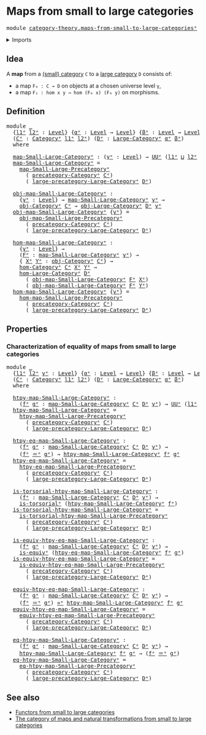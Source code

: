 # Maps from small to large categories

<pre class="Agda"><a id="48" class="Keyword">module</a> <a id="55" href="category-theory.maps-from-small-to-large-categories%25E1%25B5%2589.html" class="Module">category-theory.maps-from-small-to-large-categoriesᵉ</a> <a id="108" class="Keyword">where</a>
</pre>
<details><summary>Imports</summary>

<pre class="Agda"><a id="164" class="Keyword">open</a> <a id="169" class="Keyword">import</a> <a id="176" href="category-theory.categories%25E1%25B5%2589.html" class="Module">category-theory.categoriesᵉ</a>
<a id="204" class="Keyword">open</a> <a id="209" class="Keyword">import</a> <a id="216" href="category-theory.large-categories%25E1%25B5%2589.html" class="Module">category-theory.large-categoriesᵉ</a>
<a id="250" class="Keyword">open</a> <a id="255" class="Keyword">import</a> <a id="262" href="category-theory.maps-from-small-to-large-precategories%25E1%25B5%2589.html" class="Module">category-theory.maps-from-small-to-large-precategoriesᵉ</a>

<a id="319" class="Keyword">open</a> <a id="324" class="Keyword">import</a> <a id="331" href="foundation.equivalences%25E1%25B5%2589.html" class="Module">foundation.equivalencesᵉ</a>
<a id="356" class="Keyword">open</a> <a id="361" class="Keyword">import</a> <a id="368" href="foundation.identity-types%25E1%25B5%2589.html" class="Module">foundation.identity-typesᵉ</a>
<a id="395" class="Keyword">open</a> <a id="400" class="Keyword">import</a> <a id="407" href="foundation.torsorial-type-families%25E1%25B5%2589.html" class="Module">foundation.torsorial-type-familiesᵉ</a>
<a id="443" class="Keyword">open</a> <a id="448" class="Keyword">import</a> <a id="455" href="foundation.universe-levels%25E1%25B5%2589.html" class="Module">foundation.universe-levelsᵉ</a>
</pre>
</details>

## Idea

A **map** from a [(small) category](category-theory.categories.md) `C` to a
[large category](category-theory.large-categories.md) `D` consists of:

- a map `F₀ : C → D` on objects at a chosen universe level `γ`,
- a map `F₁ : hom x y → hom (F₀ x) (F₀ y)` on morphisms.

## Definition

<pre class="Agda"><a id="802" class="Keyword">module</a> <a id="809" href="category-theory.maps-from-small-to-large-categories%25E1%25B5%2589.html#809" class="Module">_</a>
  <a id="813" class="Symbol">{</a><a id="814" href="category-theory.maps-from-small-to-large-categories%25E1%25B5%2589.html#814" class="Bound">l1ᵉ</a> <a id="818" href="category-theory.maps-from-small-to-large-categories%25E1%25B5%2589.html#818" class="Bound">l2ᵉ</a> <a id="822" class="Symbol">:</a> <a id="824" href="Agda.Primitive.html#742" class="Postulate">Level</a><a id="829" class="Symbol">}</a> <a id="831" class="Symbol">{</a><a id="832" href="category-theory.maps-from-small-to-large-categories%25E1%25B5%2589.html#832" class="Bound">αᵉ</a> <a id="835" class="Symbol">:</a> <a id="837" href="Agda.Primitive.html#742" class="Postulate">Level</a> <a id="843" class="Symbol">→</a> <a id="845" href="Agda.Primitive.html#742" class="Postulate">Level</a><a id="850" class="Symbol">}</a> <a id="852" class="Symbol">{</a><a id="853" href="category-theory.maps-from-small-to-large-categories%25E1%25B5%2589.html#853" class="Bound">βᵉ</a> <a id="856" class="Symbol">:</a> <a id="858" href="Agda.Primitive.html#742" class="Postulate">Level</a> <a id="864" class="Symbol">→</a> <a id="866" href="Agda.Primitive.html#742" class="Postulate">Level</a> <a id="872" class="Symbol">→</a> <a id="874" href="Agda.Primitive.html#742" class="Postulate">Level</a><a id="879" class="Symbol">}</a>
  <a id="883" class="Symbol">(</a><a id="884" href="category-theory.maps-from-small-to-large-categories%25E1%25B5%2589.html#884" class="Bound">Cᵉ</a> <a id="887" class="Symbol">:</a> <a id="889" href="category-theory.categories%25E1%25B5%2589.html#2222" class="Function">Categoryᵉ</a> <a id="899" href="category-theory.maps-from-small-to-large-categories%25E1%25B5%2589.html#814" class="Bound">l1ᵉ</a> <a id="903" href="category-theory.maps-from-small-to-large-categories%25E1%25B5%2589.html#818" class="Bound">l2ᵉ</a><a id="906" class="Symbol">)</a> <a id="908" class="Symbol">(</a><a id="909" href="category-theory.maps-from-small-to-large-categories%25E1%25B5%2589.html#909" class="Bound">Dᵉ</a> <a id="912" class="Symbol">:</a> <a id="914" href="category-theory.large-categories%25E1%25B5%2589.html#1706" class="Record">Large-Categoryᵉ</a> <a id="930" href="category-theory.maps-from-small-to-large-categories%25E1%25B5%2589.html#832" class="Bound">αᵉ</a> <a id="933" href="category-theory.maps-from-small-to-large-categories%25E1%25B5%2589.html#853" class="Bound">βᵉ</a><a id="935" class="Symbol">)</a>
  <a id="939" class="Keyword">where</a>

  <a id="948" href="category-theory.maps-from-small-to-large-categories%25E1%25B5%2589.html#948" class="Function">map-Small-Large-Categoryᵉ</a> <a id="974" class="Symbol">:</a> <a id="976" class="Symbol">(</a><a id="977" href="category-theory.maps-from-small-to-large-categories%25E1%25B5%2589.html#977" class="Bound">γᵉ</a> <a id="980" class="Symbol">:</a> <a id="982" href="Agda.Primitive.html#742" class="Postulate">Level</a><a id="987" class="Symbol">)</a> <a id="989" class="Symbol">→</a> <a id="991" href="Agda.Primitive.html#429" class="Primitive">UUᵉ</a> <a id="995" class="Symbol">(</a><a id="996" href="category-theory.maps-from-small-to-large-categories%25E1%25B5%2589.html#814" class="Bound">l1ᵉ</a> <a id="1000" href="Agda.Primitive.html#961" class="Primitive Operator">⊔</a> <a id="1002" href="category-theory.maps-from-small-to-large-categories%25E1%25B5%2589.html#818" class="Bound">l2ᵉ</a> <a id="1006" href="Agda.Primitive.html#961" class="Primitive Operator">⊔</a> <a id="1008" href="category-theory.maps-from-small-to-large-categories%25E1%25B5%2589.html#832" class="Bound">αᵉ</a> <a id="1011" href="category-theory.maps-from-small-to-large-categories%25E1%25B5%2589.html#977" class="Bound">γᵉ</a> <a id="1014" href="Agda.Primitive.html#961" class="Primitive Operator">⊔</a> <a id="1016" href="category-theory.maps-from-small-to-large-categories%25E1%25B5%2589.html#853" class="Bound">βᵉ</a> <a id="1019" href="category-theory.maps-from-small-to-large-categories%25E1%25B5%2589.html#977" class="Bound">γᵉ</a> <a id="1022" href="category-theory.maps-from-small-to-large-categories%25E1%25B5%2589.html#977" class="Bound">γᵉ</a><a id="1024" class="Symbol">)</a>
  <a id="1028" href="category-theory.maps-from-small-to-large-categories%25E1%25B5%2589.html#948" class="Function">map-Small-Large-Categoryᵉ</a> <a id="1054" class="Symbol">=</a>
    <a id="1060" href="category-theory.maps-from-small-to-large-precategories%25E1%25B5%2589.html#958" class="Function">map-Small-Large-Precategoryᵉ</a>
      <a id="1095" class="Symbol">(</a> <a id="1097" href="category-theory.categories%25E1%25B5%2589.html#2419" class="Function">precategory-Categoryᵉ</a> <a id="1119" href="category-theory.maps-from-small-to-large-categories%25E1%25B5%2589.html#884" class="Bound">Cᵉ</a><a id="1121" class="Symbol">)</a>
      <a id="1129" class="Symbol">(</a> <a id="1131" href="category-theory.large-categories%25E1%25B5%2589.html#1839" class="Field">large-precategory-Large-Categoryᵉ</a> <a id="1165" href="category-theory.maps-from-small-to-large-categories%25E1%25B5%2589.html#909" class="Bound">Dᵉ</a><a id="1167" class="Symbol">)</a>

  <a id="1172" href="category-theory.maps-from-small-to-large-categories%25E1%25B5%2589.html#1172" class="Function">obj-map-Small-Large-Categoryᵉ</a> <a id="1202" class="Symbol">:</a>
    <a id="1208" class="Symbol">{</a><a id="1209" href="category-theory.maps-from-small-to-large-categories%25E1%25B5%2589.html#1209" class="Bound">γᵉ</a> <a id="1212" class="Symbol">:</a> <a id="1214" href="Agda.Primitive.html#742" class="Postulate">Level</a><a id="1219" class="Symbol">}</a> <a id="1221" class="Symbol">→</a> <a id="1223" href="category-theory.maps-from-small-to-large-categories%25E1%25B5%2589.html#948" class="Function">map-Small-Large-Categoryᵉ</a> <a id="1249" href="category-theory.maps-from-small-to-large-categories%25E1%25B5%2589.html#1209" class="Bound">γᵉ</a> <a id="1252" class="Symbol">→</a>
    <a id="1258" href="category-theory.categories%25E1%25B5%2589.html#2501" class="Function">obj-Categoryᵉ</a> <a id="1272" href="category-theory.maps-from-small-to-large-categories%25E1%25B5%2589.html#884" class="Bound">Cᵉ</a> <a id="1275" class="Symbol">→</a> <a id="1277" href="category-theory.large-categories%25E1%25B5%2589.html#2169" class="Function">obj-Large-Categoryᵉ</a> <a id="1297" href="category-theory.maps-from-small-to-large-categories%25E1%25B5%2589.html#909" class="Bound">Dᵉ</a> <a id="1300" href="category-theory.maps-from-small-to-large-categories%25E1%25B5%2589.html#1209" class="Bound">γᵉ</a>
  <a id="1305" href="category-theory.maps-from-small-to-large-categories%25E1%25B5%2589.html#1172" class="Function">obj-map-Small-Large-Categoryᵉ</a> <a id="1335" class="Symbol">{</a><a id="1336" href="category-theory.maps-from-small-to-large-categories%25E1%25B5%2589.html#1336" class="Bound">γᵉ</a><a id="1338" class="Symbol">}</a> <a id="1340" class="Symbol">=</a>
    <a id="1346" href="category-theory.maps-from-small-to-large-precategories%25E1%25B5%2589.html#1141" class="Function">obj-map-Small-Large-Precategoryᵉ</a>
      <a id="1385" class="Symbol">(</a> <a id="1387" href="category-theory.categories%25E1%25B5%2589.html#2419" class="Function">precategory-Categoryᵉ</a> <a id="1409" href="category-theory.maps-from-small-to-large-categories%25E1%25B5%2589.html#884" class="Bound">Cᵉ</a><a id="1411" class="Symbol">)</a>
      <a id="1419" class="Symbol">(</a> <a id="1421" href="category-theory.large-categories%25E1%25B5%2589.html#1839" class="Field">large-precategory-Large-Categoryᵉ</a> <a id="1455" href="category-theory.maps-from-small-to-large-categories%25E1%25B5%2589.html#909" class="Bound">Dᵉ</a><a id="1457" class="Symbol">)</a>

  <a id="1462" href="category-theory.maps-from-small-to-large-categories%25E1%25B5%2589.html#1462" class="Function">hom-map-Small-Large-Categoryᵉ</a> <a id="1492" class="Symbol">:</a>
    <a id="1498" class="Symbol">{</a><a id="1499" href="category-theory.maps-from-small-to-large-categories%25E1%25B5%2589.html#1499" class="Bound">γᵉ</a> <a id="1502" class="Symbol">:</a> <a id="1504" href="Agda.Primitive.html#742" class="Postulate">Level</a><a id="1509" class="Symbol">}</a> <a id="1511" class="Symbol">→</a>
    <a id="1517" class="Symbol">(</a><a id="1518" href="category-theory.maps-from-small-to-large-categories%25E1%25B5%2589.html#1518" class="Bound">Fᵉ</a> <a id="1521" class="Symbol">:</a> <a id="1523" href="category-theory.maps-from-small-to-large-categories%25E1%25B5%2589.html#948" class="Function">map-Small-Large-Categoryᵉ</a> <a id="1549" href="category-theory.maps-from-small-to-large-categories%25E1%25B5%2589.html#1499" class="Bound">γᵉ</a><a id="1551" class="Symbol">)</a> <a id="1553" class="Symbol">→</a>
    <a id="1559" class="Symbol">{</a> <a id="1561" href="category-theory.maps-from-small-to-large-categories%25E1%25B5%2589.html#1561" class="Bound">Xᵉ</a> <a id="1564" href="category-theory.maps-from-small-to-large-categories%25E1%25B5%2589.html#1564" class="Bound">Yᵉ</a> <a id="1567" class="Symbol">:</a> <a id="1569" href="category-theory.categories%25E1%25B5%2589.html#2501" class="Function">obj-Categoryᵉ</a> <a id="1583" href="category-theory.maps-from-small-to-large-categories%25E1%25B5%2589.html#884" class="Bound">Cᵉ</a><a id="1585" class="Symbol">}</a> <a id="1587" class="Symbol">→</a>
    <a id="1593" href="category-theory.categories%25E1%25B5%2589.html#2714" class="Function">hom-Categoryᵉ</a> <a id="1607" href="category-theory.maps-from-small-to-large-categories%25E1%25B5%2589.html#884" class="Bound">Cᵉ</a> <a id="1610" href="category-theory.maps-from-small-to-large-categories%25E1%25B5%2589.html#1561" class="Bound">Xᵉ</a> <a id="1613" href="category-theory.maps-from-small-to-large-categories%25E1%25B5%2589.html#1564" class="Bound">Yᵉ</a> <a id="1616" class="Symbol">→</a>
    <a id="1622" href="category-theory.large-categories%25E1%25B5%2589.html#2544" class="Function">hom-Large-Categoryᵉ</a> <a id="1642" href="category-theory.maps-from-small-to-large-categories%25E1%25B5%2589.html#909" class="Bound">Dᵉ</a>
      <a id="1651" class="Symbol">(</a> <a id="1653" href="category-theory.maps-from-small-to-large-categories%25E1%25B5%2589.html#1172" class="Function">obj-map-Small-Large-Categoryᵉ</a> <a id="1683" href="category-theory.maps-from-small-to-large-categories%25E1%25B5%2589.html#1518" class="Bound">Fᵉ</a> <a id="1686" href="category-theory.maps-from-small-to-large-categories%25E1%25B5%2589.html#1561" class="Bound">Xᵉ</a><a id="1688" class="Symbol">)</a>
      <a id="1696" class="Symbol">(</a> <a id="1698" href="category-theory.maps-from-small-to-large-categories%25E1%25B5%2589.html#1172" class="Function">obj-map-Small-Large-Categoryᵉ</a> <a id="1728" href="category-theory.maps-from-small-to-large-categories%25E1%25B5%2589.html#1518" class="Bound">Fᵉ</a> <a id="1731" href="category-theory.maps-from-small-to-large-categories%25E1%25B5%2589.html#1564" class="Bound">Yᵉ</a><a id="1733" class="Symbol">)</a>
  <a id="1737" href="category-theory.maps-from-small-to-large-categories%25E1%25B5%2589.html#1462" class="Function">hom-map-Small-Large-Categoryᵉ</a> <a id="1767" class="Symbol">{</a><a id="1768" href="category-theory.maps-from-small-to-large-categories%25E1%25B5%2589.html#1768" class="Bound">γᵉ</a><a id="1770" class="Symbol">}</a> <a id="1772" class="Symbol">=</a>
    <a id="1778" href="category-theory.maps-from-small-to-large-precategories%25E1%25B5%2589.html#1396" class="Function">hom-map-Small-Large-Precategoryᵉ</a>
      <a id="1817" class="Symbol">(</a> <a id="1819" href="category-theory.categories%25E1%25B5%2589.html#2419" class="Function">precategory-Categoryᵉ</a> <a id="1841" href="category-theory.maps-from-small-to-large-categories%25E1%25B5%2589.html#884" class="Bound">Cᵉ</a><a id="1843" class="Symbol">)</a>
      <a id="1851" class="Symbol">(</a> <a id="1853" href="category-theory.large-categories%25E1%25B5%2589.html#1839" class="Field">large-precategory-Large-Categoryᵉ</a> <a id="1887" href="category-theory.maps-from-small-to-large-categories%25E1%25B5%2589.html#909" class="Bound">Dᵉ</a><a id="1889" class="Symbol">)</a>
</pre>
## Properties

### Characterization of equality of maps from small to large categories

<pre class="Agda"><a id="1992" class="Keyword">module</a> <a id="1999" href="category-theory.maps-from-small-to-large-categories%25E1%25B5%2589.html#1999" class="Module">_</a>
  <a id="2003" class="Symbol">{</a><a id="2004" href="category-theory.maps-from-small-to-large-categories%25E1%25B5%2589.html#2004" class="Bound">l1ᵉ</a> <a id="2008" href="category-theory.maps-from-small-to-large-categories%25E1%25B5%2589.html#2008" class="Bound">l2ᵉ</a> <a id="2012" href="category-theory.maps-from-small-to-large-categories%25E1%25B5%2589.html#2012" class="Bound">γᵉ</a> <a id="2015" class="Symbol">:</a> <a id="2017" href="Agda.Primitive.html#742" class="Postulate">Level</a><a id="2022" class="Symbol">}</a> <a id="2024" class="Symbol">{</a><a id="2025" href="category-theory.maps-from-small-to-large-categories%25E1%25B5%2589.html#2025" class="Bound">αᵉ</a> <a id="2028" class="Symbol">:</a> <a id="2030" href="Agda.Primitive.html#742" class="Postulate">Level</a> <a id="2036" class="Symbol">→</a> <a id="2038" href="Agda.Primitive.html#742" class="Postulate">Level</a><a id="2043" class="Symbol">}</a> <a id="2045" class="Symbol">{</a><a id="2046" href="category-theory.maps-from-small-to-large-categories%25E1%25B5%2589.html#2046" class="Bound">βᵉ</a> <a id="2049" class="Symbol">:</a> <a id="2051" href="Agda.Primitive.html#742" class="Postulate">Level</a> <a id="2057" class="Symbol">→</a> <a id="2059" href="Agda.Primitive.html#742" class="Postulate">Level</a> <a id="2065" class="Symbol">→</a> <a id="2067" href="Agda.Primitive.html#742" class="Postulate">Level</a><a id="2072" class="Symbol">}</a>
  <a id="2076" class="Symbol">(</a><a id="2077" href="category-theory.maps-from-small-to-large-categories%25E1%25B5%2589.html#2077" class="Bound">Cᵉ</a> <a id="2080" class="Symbol">:</a> <a id="2082" href="category-theory.categories%25E1%25B5%2589.html#2222" class="Function">Categoryᵉ</a> <a id="2092" href="category-theory.maps-from-small-to-large-categories%25E1%25B5%2589.html#2004" class="Bound">l1ᵉ</a> <a id="2096" href="category-theory.maps-from-small-to-large-categories%25E1%25B5%2589.html#2008" class="Bound">l2ᵉ</a><a id="2099" class="Symbol">)</a> <a id="2101" class="Symbol">(</a><a id="2102" href="category-theory.maps-from-small-to-large-categories%25E1%25B5%2589.html#2102" class="Bound">Dᵉ</a> <a id="2105" class="Symbol">:</a> <a id="2107" href="category-theory.large-categories%25E1%25B5%2589.html#1706" class="Record">Large-Categoryᵉ</a> <a id="2123" href="category-theory.maps-from-small-to-large-categories%25E1%25B5%2589.html#2025" class="Bound">αᵉ</a> <a id="2126" href="category-theory.maps-from-small-to-large-categories%25E1%25B5%2589.html#2046" class="Bound">βᵉ</a><a id="2128" class="Symbol">)</a>
  <a id="2132" class="Keyword">where</a>

  <a id="2141" href="category-theory.maps-from-small-to-large-categories%25E1%25B5%2589.html#2141" class="Function">htpy-map-Small-Large-Categoryᵉ</a> <a id="2172" class="Symbol">:</a>
    <a id="2178" class="Symbol">(</a><a id="2179" href="category-theory.maps-from-small-to-large-categories%25E1%25B5%2589.html#2179" class="Bound">fᵉ</a> <a id="2182" href="category-theory.maps-from-small-to-large-categories%25E1%25B5%2589.html#2182" class="Bound">gᵉ</a> <a id="2185" class="Symbol">:</a> <a id="2187" href="category-theory.maps-from-small-to-large-categories%25E1%25B5%2589.html#948" class="Function">map-Small-Large-Categoryᵉ</a> <a id="2213" href="category-theory.maps-from-small-to-large-categories%25E1%25B5%2589.html#2077" class="Bound">Cᵉ</a> <a id="2216" href="category-theory.maps-from-small-to-large-categories%25E1%25B5%2589.html#2102" class="Bound">Dᵉ</a> <a id="2219" href="category-theory.maps-from-small-to-large-categories%25E1%25B5%2589.html#2012" class="Bound">γᵉ</a><a id="2221" class="Symbol">)</a> <a id="2223" class="Symbol">→</a> <a id="2225" href="Agda.Primitive.html#429" class="Primitive">UUᵉ</a> <a id="2229" class="Symbol">(</a><a id="2230" href="category-theory.maps-from-small-to-large-categories%25E1%25B5%2589.html#2004" class="Bound">l1ᵉ</a> <a id="2234" href="Agda.Primitive.html#961" class="Primitive Operator">⊔</a> <a id="2236" href="category-theory.maps-from-small-to-large-categories%25E1%25B5%2589.html#2008" class="Bound">l2ᵉ</a> <a id="2240" href="Agda.Primitive.html#961" class="Primitive Operator">⊔</a> <a id="2242" href="category-theory.maps-from-small-to-large-categories%25E1%25B5%2589.html#2025" class="Bound">αᵉ</a> <a id="2245" href="category-theory.maps-from-small-to-large-categories%25E1%25B5%2589.html#2012" class="Bound">γᵉ</a> <a id="2248" href="Agda.Primitive.html#961" class="Primitive Operator">⊔</a> <a id="2250" href="category-theory.maps-from-small-to-large-categories%25E1%25B5%2589.html#2046" class="Bound">βᵉ</a> <a id="2253" href="category-theory.maps-from-small-to-large-categories%25E1%25B5%2589.html#2012" class="Bound">γᵉ</a> <a id="2256" href="category-theory.maps-from-small-to-large-categories%25E1%25B5%2589.html#2012" class="Bound">γᵉ</a><a id="2258" class="Symbol">)</a>
  <a id="2262" href="category-theory.maps-from-small-to-large-categories%25E1%25B5%2589.html#2141" class="Function">htpy-map-Small-Large-Categoryᵉ</a> <a id="2293" class="Symbol">=</a>
    <a id="2299" href="category-theory.maps-from-small-to-large-precategories%25E1%25B5%2589.html#2058" class="Function">htpy-map-Small-Large-Precategoryᵉ</a>
      <a id="2339" class="Symbol">(</a> <a id="2341" href="category-theory.categories%25E1%25B5%2589.html#2419" class="Function">precategory-Categoryᵉ</a> <a id="2363" href="category-theory.maps-from-small-to-large-categories%25E1%25B5%2589.html#2077" class="Bound">Cᵉ</a><a id="2365" class="Symbol">)</a>
      <a id="2373" class="Symbol">(</a> <a id="2375" href="category-theory.large-categories%25E1%25B5%2589.html#1839" class="Field">large-precategory-Large-Categoryᵉ</a> <a id="2409" href="category-theory.maps-from-small-to-large-categories%25E1%25B5%2589.html#2102" class="Bound">Dᵉ</a><a id="2411" class="Symbol">)</a>

  <a id="2416" href="category-theory.maps-from-small-to-large-categories%25E1%25B5%2589.html#2416" class="Function">htpy-eq-map-Small-Large-Categoryᵉ</a> <a id="2450" class="Symbol">:</a>
    <a id="2456" class="Symbol">(</a><a id="2457" href="category-theory.maps-from-small-to-large-categories%25E1%25B5%2589.html#2457" class="Bound">fᵉ</a> <a id="2460" href="category-theory.maps-from-small-to-large-categories%25E1%25B5%2589.html#2460" class="Bound">gᵉ</a> <a id="2463" class="Symbol">:</a> <a id="2465" href="category-theory.maps-from-small-to-large-categories%25E1%25B5%2589.html#948" class="Function">map-Small-Large-Categoryᵉ</a> <a id="2491" href="category-theory.maps-from-small-to-large-categories%25E1%25B5%2589.html#2077" class="Bound">Cᵉ</a> <a id="2494" href="category-theory.maps-from-small-to-large-categories%25E1%25B5%2589.html#2102" class="Bound">Dᵉ</a> <a id="2497" href="category-theory.maps-from-small-to-large-categories%25E1%25B5%2589.html#2012" class="Bound">γᵉ</a><a id="2499" class="Symbol">)</a> <a id="2501" class="Symbol">→</a>
    <a id="2507" class="Symbol">(</a><a id="2508" href="category-theory.maps-from-small-to-large-categories%25E1%25B5%2589.html#2457" class="Bound">fᵉ</a> <a id="2511" href="foundation-core.identity-types%25E1%25B5%2589.html#2730" class="Function Operator">＝ᵉ</a> <a id="2514" href="category-theory.maps-from-small-to-large-categories%25E1%25B5%2589.html#2460" class="Bound">gᵉ</a><a id="2516" class="Symbol">)</a> <a id="2518" class="Symbol">→</a> <a id="2520" href="category-theory.maps-from-small-to-large-categories%25E1%25B5%2589.html#2141" class="Function">htpy-map-Small-Large-Categoryᵉ</a> <a id="2551" href="category-theory.maps-from-small-to-large-categories%25E1%25B5%2589.html#2457" class="Bound">fᵉ</a> <a id="2554" href="category-theory.maps-from-small-to-large-categories%25E1%25B5%2589.html#2460" class="Bound">gᵉ</a>
  <a id="2559" href="category-theory.maps-from-small-to-large-categories%25E1%25B5%2589.html#2416" class="Function">htpy-eq-map-Small-Large-Categoryᵉ</a> <a id="2593" class="Symbol">=</a>
    <a id="2599" href="category-theory.maps-from-small-to-large-precategories%25E1%25B5%2589.html#2292" class="Function">htpy-eq-map-Small-Large-Precategoryᵉ</a>
      <a id="2642" class="Symbol">(</a> <a id="2644" href="category-theory.categories%25E1%25B5%2589.html#2419" class="Function">precategory-Categoryᵉ</a> <a id="2666" href="category-theory.maps-from-small-to-large-categories%25E1%25B5%2589.html#2077" class="Bound">Cᵉ</a><a id="2668" class="Symbol">)</a>
      <a id="2676" class="Symbol">(</a> <a id="2678" href="category-theory.large-categories%25E1%25B5%2589.html#1839" class="Field">large-precategory-Large-Categoryᵉ</a> <a id="2712" href="category-theory.maps-from-small-to-large-categories%25E1%25B5%2589.html#2102" class="Bound">Dᵉ</a><a id="2714" class="Symbol">)</a>

  <a id="2719" href="category-theory.maps-from-small-to-large-categories%25E1%25B5%2589.html#2719" class="Function">is-torsorial-htpy-map-Small-Large-Categoryᵉ</a> <a id="2763" class="Symbol">:</a>
    <a id="2769" class="Symbol">(</a><a id="2770" href="category-theory.maps-from-small-to-large-categories%25E1%25B5%2589.html#2770" class="Bound">fᵉ</a> <a id="2773" class="Symbol">:</a> <a id="2775" href="category-theory.maps-from-small-to-large-categories%25E1%25B5%2589.html#948" class="Function">map-Small-Large-Categoryᵉ</a> <a id="2801" href="category-theory.maps-from-small-to-large-categories%25E1%25B5%2589.html#2077" class="Bound">Cᵉ</a> <a id="2804" href="category-theory.maps-from-small-to-large-categories%25E1%25B5%2589.html#2102" class="Bound">Dᵉ</a> <a id="2807" href="category-theory.maps-from-small-to-large-categories%25E1%25B5%2589.html#2012" class="Bound">γᵉ</a><a id="2809" class="Symbol">)</a> <a id="2811" class="Symbol">→</a>
    <a id="2817" href="foundation-core.torsorial-type-families%25E1%25B5%2589.html#2479" class="Function">is-torsorialᵉ</a> <a id="2831" class="Symbol">(</a><a id="2832" href="category-theory.maps-from-small-to-large-categories%25E1%25B5%2589.html#2141" class="Function">htpy-map-Small-Large-Categoryᵉ</a> <a id="2863" href="category-theory.maps-from-small-to-large-categories%25E1%25B5%2589.html#2770" class="Bound">fᵉ</a><a id="2865" class="Symbol">)</a>
  <a id="2869" href="category-theory.maps-from-small-to-large-categories%25E1%25B5%2589.html#2719" class="Function">is-torsorial-htpy-map-Small-Large-Categoryᵉ</a> <a id="2913" class="Symbol">=</a>
    <a id="2919" href="category-theory.maps-from-small-to-large-precategories%25E1%25B5%2589.html#2557" class="Function">is-torsorial-htpy-map-Small-Large-Precategoryᵉ</a>
      <a id="2972" class="Symbol">(</a> <a id="2974" href="category-theory.categories%25E1%25B5%2589.html#2419" class="Function">precategory-Categoryᵉ</a> <a id="2996" href="category-theory.maps-from-small-to-large-categories%25E1%25B5%2589.html#2077" class="Bound">Cᵉ</a><a id="2998" class="Symbol">)</a>
      <a id="3006" class="Symbol">(</a> <a id="3008" href="category-theory.large-categories%25E1%25B5%2589.html#1839" class="Field">large-precategory-Large-Categoryᵉ</a> <a id="3042" href="category-theory.maps-from-small-to-large-categories%25E1%25B5%2589.html#2102" class="Bound">Dᵉ</a><a id="3044" class="Symbol">)</a>

  <a id="3049" href="category-theory.maps-from-small-to-large-categories%25E1%25B5%2589.html#3049" class="Function">is-equiv-htpy-eq-map-Small-Large-Categoryᵉ</a> <a id="3092" class="Symbol">:</a>
    <a id="3098" class="Symbol">(</a><a id="3099" href="category-theory.maps-from-small-to-large-categories%25E1%25B5%2589.html#3099" class="Bound">fᵉ</a> <a id="3102" href="category-theory.maps-from-small-to-large-categories%25E1%25B5%2589.html#3102" class="Bound">gᵉ</a> <a id="3105" class="Symbol">:</a> <a id="3107" href="category-theory.maps-from-small-to-large-categories%25E1%25B5%2589.html#948" class="Function">map-Small-Large-Categoryᵉ</a> <a id="3133" href="category-theory.maps-from-small-to-large-categories%25E1%25B5%2589.html#2077" class="Bound">Cᵉ</a> <a id="3136" href="category-theory.maps-from-small-to-large-categories%25E1%25B5%2589.html#2102" class="Bound">Dᵉ</a> <a id="3139" href="category-theory.maps-from-small-to-large-categories%25E1%25B5%2589.html#2012" class="Bound">γᵉ</a><a id="3141" class="Symbol">)</a> <a id="3143" class="Symbol">→</a>
    <a id="3149" href="foundation-core.equivalences%25E1%25B5%2589.html#1553" class="Function">is-equivᵉ</a> <a id="3159" class="Symbol">(</a><a id="3160" href="category-theory.maps-from-small-to-large-categories%25E1%25B5%2589.html#2416" class="Function">htpy-eq-map-Small-Large-Categoryᵉ</a> <a id="3194" href="category-theory.maps-from-small-to-large-categories%25E1%25B5%2589.html#3099" class="Bound">fᵉ</a> <a id="3197" href="category-theory.maps-from-small-to-large-categories%25E1%25B5%2589.html#3102" class="Bound">gᵉ</a><a id="3199" class="Symbol">)</a>
  <a id="3203" href="category-theory.maps-from-small-to-large-categories%25E1%25B5%2589.html#3049" class="Function">is-equiv-htpy-eq-map-Small-Large-Categoryᵉ</a> <a id="3246" class="Symbol">=</a>
    <a id="3252" href="category-theory.maps-from-small-to-large-precategories%25E1%25B5%2589.html#2849" class="Function">is-equiv-htpy-eq-map-Small-Large-Precategoryᵉ</a>
      <a id="3304" class="Symbol">(</a> <a id="3306" href="category-theory.categories%25E1%25B5%2589.html#2419" class="Function">precategory-Categoryᵉ</a> <a id="3328" href="category-theory.maps-from-small-to-large-categories%25E1%25B5%2589.html#2077" class="Bound">Cᵉ</a><a id="3330" class="Symbol">)</a>
      <a id="3338" class="Symbol">(</a> <a id="3340" href="category-theory.large-categories%25E1%25B5%2589.html#1839" class="Field">large-precategory-Large-Categoryᵉ</a> <a id="3374" href="category-theory.maps-from-small-to-large-categories%25E1%25B5%2589.html#2102" class="Bound">Dᵉ</a><a id="3376" class="Symbol">)</a>

  <a id="3381" href="category-theory.maps-from-small-to-large-categories%25E1%25B5%2589.html#3381" class="Function">equiv-htpy-eq-map-Small-Large-Categoryᵉ</a> <a id="3421" class="Symbol">:</a>
    <a id="3427" class="Symbol">(</a><a id="3428" href="category-theory.maps-from-small-to-large-categories%25E1%25B5%2589.html#3428" class="Bound">fᵉ</a> <a id="3431" href="category-theory.maps-from-small-to-large-categories%25E1%25B5%2589.html#3431" class="Bound">gᵉ</a> <a id="3434" class="Symbol">:</a> <a id="3436" href="category-theory.maps-from-small-to-large-categories%25E1%25B5%2589.html#948" class="Function">map-Small-Large-Categoryᵉ</a> <a id="3462" href="category-theory.maps-from-small-to-large-categories%25E1%25B5%2589.html#2077" class="Bound">Cᵉ</a> <a id="3465" href="category-theory.maps-from-small-to-large-categories%25E1%25B5%2589.html#2102" class="Bound">Dᵉ</a> <a id="3468" href="category-theory.maps-from-small-to-large-categories%25E1%25B5%2589.html#2012" class="Bound">γᵉ</a><a id="3470" class="Symbol">)</a> <a id="3472" class="Symbol">→</a>
    <a id="3478" class="Symbol">(</a><a id="3479" href="category-theory.maps-from-small-to-large-categories%25E1%25B5%2589.html#3428" class="Bound">fᵉ</a> <a id="3482" href="foundation-core.identity-types%25E1%25B5%2589.html#2730" class="Function Operator">＝ᵉ</a> <a id="3485" href="category-theory.maps-from-small-to-large-categories%25E1%25B5%2589.html#3431" class="Bound">gᵉ</a><a id="3487" class="Symbol">)</a> <a id="3489" href="foundation-core.equivalences%25E1%25B5%2589.html#2662" class="Function Operator">≃ᵉ</a> <a id="3492" href="category-theory.maps-from-small-to-large-categories%25E1%25B5%2589.html#2141" class="Function">htpy-map-Small-Large-Categoryᵉ</a> <a id="3523" href="category-theory.maps-from-small-to-large-categories%25E1%25B5%2589.html#3428" class="Bound">fᵉ</a> <a id="3526" href="category-theory.maps-from-small-to-large-categories%25E1%25B5%2589.html#3431" class="Bound">gᵉ</a>
  <a id="3531" href="category-theory.maps-from-small-to-large-categories%25E1%25B5%2589.html#3381" class="Function">equiv-htpy-eq-map-Small-Large-Categoryᵉ</a> <a id="3571" class="Symbol">=</a>
    <a id="3577" href="category-theory.maps-from-small-to-large-precategories%25E1%25B5%2589.html#3143" class="Function">equiv-htpy-eq-map-Small-Large-Precategoryᵉ</a>
      <a id="3626" class="Symbol">(</a> <a id="3628" href="category-theory.categories%25E1%25B5%2589.html#2419" class="Function">precategory-Categoryᵉ</a> <a id="3650" href="category-theory.maps-from-small-to-large-categories%25E1%25B5%2589.html#2077" class="Bound">Cᵉ</a><a id="3652" class="Symbol">)</a>
      <a id="3660" class="Symbol">(</a> <a id="3662" href="category-theory.large-categories%25E1%25B5%2589.html#1839" class="Field">large-precategory-Large-Categoryᵉ</a> <a id="3696" href="category-theory.maps-from-small-to-large-categories%25E1%25B5%2589.html#2102" class="Bound">Dᵉ</a><a id="3698" class="Symbol">)</a>

  <a id="3703" href="category-theory.maps-from-small-to-large-categories%25E1%25B5%2589.html#3703" class="Function">eq-htpy-map-Small-Large-Categoryᵉ</a> <a id="3737" class="Symbol">:</a>
    <a id="3743" class="Symbol">(</a><a id="3744" href="category-theory.maps-from-small-to-large-categories%25E1%25B5%2589.html#3744" class="Bound">fᵉ</a> <a id="3747" href="category-theory.maps-from-small-to-large-categories%25E1%25B5%2589.html#3747" class="Bound">gᵉ</a> <a id="3750" class="Symbol">:</a> <a id="3752" href="category-theory.maps-from-small-to-large-categories%25E1%25B5%2589.html#948" class="Function">map-Small-Large-Categoryᵉ</a> <a id="3778" href="category-theory.maps-from-small-to-large-categories%25E1%25B5%2589.html#2077" class="Bound">Cᵉ</a> <a id="3781" href="category-theory.maps-from-small-to-large-categories%25E1%25B5%2589.html#2102" class="Bound">Dᵉ</a> <a id="3784" href="category-theory.maps-from-small-to-large-categories%25E1%25B5%2589.html#2012" class="Bound">γᵉ</a><a id="3786" class="Symbol">)</a> <a id="3788" class="Symbol">→</a>
    <a id="3794" href="category-theory.maps-from-small-to-large-categories%25E1%25B5%2589.html#2141" class="Function">htpy-map-Small-Large-Categoryᵉ</a> <a id="3825" href="category-theory.maps-from-small-to-large-categories%25E1%25B5%2589.html#3744" class="Bound">fᵉ</a> <a id="3828" href="category-theory.maps-from-small-to-large-categories%25E1%25B5%2589.html#3747" class="Bound">gᵉ</a> <a id="3831" class="Symbol">→</a> <a id="3833" class="Symbol">(</a><a id="3834" href="category-theory.maps-from-small-to-large-categories%25E1%25B5%2589.html#3744" class="Bound">fᵉ</a> <a id="3837" href="foundation-core.identity-types%25E1%25B5%2589.html#2730" class="Function Operator">＝ᵉ</a> <a id="3840" href="category-theory.maps-from-small-to-large-categories%25E1%25B5%2589.html#3747" class="Bound">gᵉ</a><a id="3842" class="Symbol">)</a>
  <a id="3846" href="category-theory.maps-from-small-to-large-categories%25E1%25B5%2589.html#3703" class="Function">eq-htpy-map-Small-Large-Categoryᵉ</a> <a id="3880" class="Symbol">=</a>
    <a id="3886" href="category-theory.maps-from-small-to-large-precategories%25E1%25B5%2589.html#3427" class="Function">eq-htpy-map-Small-Large-Precategoryᵉ</a>
      <a id="3929" class="Symbol">(</a> <a id="3931" href="category-theory.categories%25E1%25B5%2589.html#2419" class="Function">precategory-Categoryᵉ</a> <a id="3953" href="category-theory.maps-from-small-to-large-categories%25E1%25B5%2589.html#2077" class="Bound">Cᵉ</a><a id="3955" class="Symbol">)</a>
      <a id="3963" class="Symbol">(</a> <a id="3965" href="category-theory.large-categories%25E1%25B5%2589.html#1839" class="Field">large-precategory-Large-Categoryᵉ</a> <a id="3999" href="category-theory.maps-from-small-to-large-categories%25E1%25B5%2589.html#2102" class="Bound">Dᵉ</a><a id="4001" class="Symbol">)</a>
</pre>
## See also

- [Functors from small to large categories](category-theory.functors-from-small-to-large-categories.md)
- [The category of maps and natural transformations from small to large categories](category-theory.category-of-maps-from-small-to-large-categories.md)